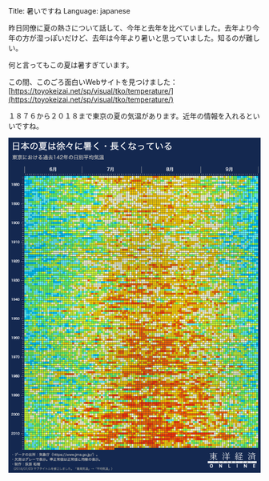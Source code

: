 Title: 暑いですね
Language: japanese

昨日同僚に夏の熱さについて話して、今年と去年を比べていました。去年より今年の方が湿っぽいだけど、去年は今年より暑いと思っていました。知るのが難しい。

何と言ってもこの夏は暑すぎています。

この間、このごろ面白いWebサイトを見つけました：[https://toyokeizai.net/sp/visual/tko/temperature/](https://toyokeizai.net/sp/visual/tko/temperature/)

１８７６から２０１８まで東京の夏の気温があります。近年の情報を入れるといいですね。

![暑い](./images/atsui.png)